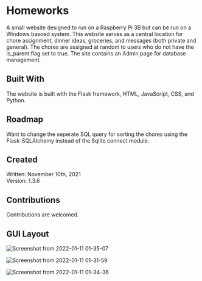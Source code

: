 # Homeworks

A small website designed to run on a Raspberry Pi 3B but can be run on a Windows basoed system. This website serves as a central location for chore assignment, dinner ideas, groceries, and messages (both private and general). The chores are assigned at random to users who do not have the is_parent flag set to true. The site contains an Admin page for database management.  

## Built With  

The website is built with the Flask framework, HTML, JavaScript, CSS, and Python.

## Roadmap  

Want to change the seperate SQL query for sorting the chores using the Flask-SQLAlchemy instead of the Sqlite connect module.  

## Created  

Written: November 10th, 2021  
Version: 1.3.6  

## Contributions

Contributions are welcomed.

## GUI Layout

![Screenshot from 2022-01-11 01-35-07](https://user-images.githubusercontent.com/6629526/148908528-58c697fa-662e-4a6c-b0c2-428f22641d82.png)  

![Screenshot from 2022-01-11 01-31-59](https://user-images.githubusercontent.com/6629526/148908455-a088e215-8f15-4494-8f1b-60d48d841542.png)  

![Screenshot from 2022-01-11 01-34-36](https://user-images.githubusercontent.com/6629526/148908362-4ebe28a2-ec50-4846-91ff-599169718df0.png)
